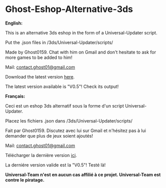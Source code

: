 # Ghost-Eshop-Alternative-3ds
**English:**

This is an alternative 3ds eshop in the form of a Universal-Updater script.

Put the .json files in /3ds/Universal-Updater/scripts/

Made by Ghost0159. Chat with him on Gmail and don't hesitate to ask for more games to be added to him!

Mail: contact.ghost01@gmail.com

Download the latest version [here](https://github.com/Ghost0159/Ghost-Eshop-Alternative-3ds/releases).

The latest version available is "V0.5"! Check its output!

**Français:**

Ceci est un eshop 3ds alternatif sous la forme d'un script Universal-Updater.

Placez les fichiers .json dans /3ds/Universal-Updater/scripts/

Fait par Ghost0159. Discutez avec lui sur Gmail et n'hésitez pas à lui demander que plus de jeux soient ajoutés!

Mail: contact.ghost01@gmail.com

Télécharger la dernière version [ici](https://github.com/Ghost0159/Ghost-Eshop-Alternative-3ds/releases).

La derniére version valide est la "V0.5"! Testé là!

**Universal-Team n'est en aucun cas affilié à ce projet. Universal-Team est contre le piratage.**
